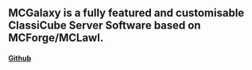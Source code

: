## MCGalaxy is a fully featured and customisable ClassiCube Server Software based on MCForge/MCLawl.
#### [Github](https://github.com/UnknownShadow200/MCGalaxy)
